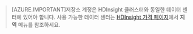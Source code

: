 
> [AZURE.IMPORTANT]저장소 계정은 HDInsight 클러스터와 동일한 데이터 센터에 있어야 합니다. 사용 가능한 데이터 센터는 [HDInsight 가격 페이지](/pricing/details/hdinsight/)에서 **지역** 메뉴를 참조하세요.

<!---HONumber=July15_HO4-->